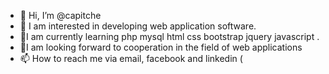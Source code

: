 - 👋 Hi, I’m @capitche
- 👀 I am interested in developing web application software.
- 🌱I am currently learning php mysql html css bootstrap jquery javascript .
- 💞️I am looking forward to cooperation in the field of web applications
- 📫 How to reach me via email, facebook and linkedin (

<!---
capitche/capitche is a ✨ special ✨ repository because its `README.md` (this file) appears on your GitHub profile.
You can click the Preview link to take a look at your changes. www.linkedin.com/in/fayçal-hazem

--->
